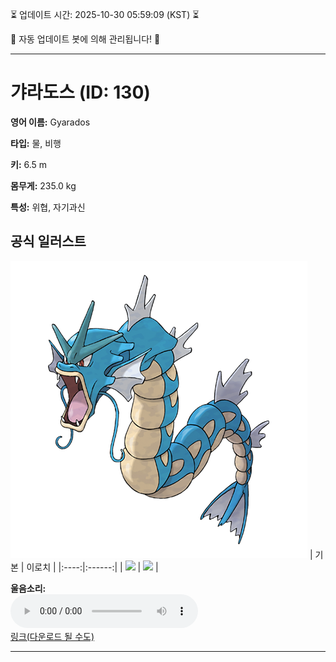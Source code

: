 
⏳ 업데이트 시간: 2025-10-30 05:59:09 (KST) ⏳

🤖 자동 업데이트 봇에 의해 관리됩니다! 🤖

---

# 갸라도스 (ID: 130)
**영어 이름:** Gyarados

**타입:** 물, 비행

**키:** 6.5 m

**몸무게:** 235.0 kg

**특성:** 위협, 자기과신

## 공식 일러스트
![](https://raw.githubusercontent.com/PokeAPI/sprites/master/sprites/pokemon/other/official-artwork/130.png)
| 기본 | 이로치 |
|:----:|:------:|
| <img src="http://play.pokemonshowdown.com/sprites/ani/gyarados.gif" width="200"> | <img src="http://play.pokemonshowdown.com/sprites/ani-shiny/gyarados.gif" width="200"> |

**울음소리:**<br><audio controls src="https://raw.githubusercontent.com/PokeAPI/cries/main/cries/pokemon/latest/130.ogg"></audio><br> [링크(다운로드 될 수도)](https://raw.githubusercontent.com/PokeAPI/cries/main/cries/pokemon/latest/130.ogg)


---
